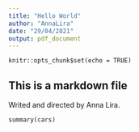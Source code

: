```yaml
---
title: "Hello World"
author: "AnnaLira"
date: "29/04/2021"
output: pdf_document
---
```


```{r setup, include=FALSE}
knitr::opts_chunk$set(echo = TRUE)
```

## This is a markdown file

Writed and directed by Anna Lira.

```{r cars}
summary(cars)
```


